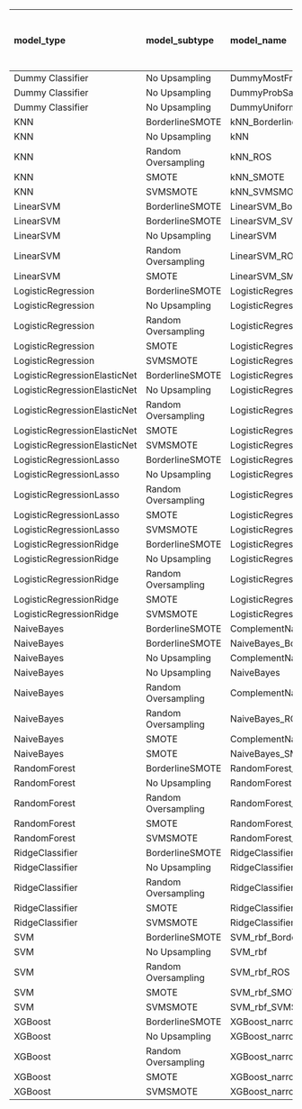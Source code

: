 | model_type                   | model_subtype       | model_name                                   |   title |   title and first paragraph |   title and 5 sentences |   title and 10 sentences | title and first sentence each paragraph   |   raw text |
|:-----------------------------|:--------------------|:---------------------------------------------|--------:|----------------------------:|------------------------:|-------------------------:|:------------------------------------------|-----------:|
| Dummy Classifier             | No Upsampling       | DummyMostFrequent                            |   0.166 |                       0.166 |                   0.166 |                    0.166 | 0.166                                     |      0.166 |
| Dummy Classifier             | No Upsampling       | DummyProbSampling                            |   0.434 |                       0.419 |                   0.423 |                    0.46  | 0.401                                     |      0.424 |
| Dummy Classifier             | No Upsampling       | DummyUniformSampling                         |   0.425 |                       0.443 |                   0.428 |                    0.421 | 0.418                                     |      0.426 |
| KNN                          | BorderlineSMOTE     | kNN_BorderlineSMOTE                          |   0.519 |                       0.456 |                   0.498 |                    0.519 | 0.393                                     |      0.553 |
| KNN                          | No Upsampling       | kNN                                          |   0.506 |                       0.394 |                   0.495 |                    0.482 | 0.650                                     |      0.723 |
| KNN                          | Random Oversampling | kNN_ROS                                      |   0.563 |                       0.506 |                   0.552 |                    0.546 | 0.639                                     |      0.668 |
| KNN                          | SMOTE               | kNN_SMOTE                                    |   0.519 |                       0.502 |                   0.498 |                    0.456 | 0.370                                     |      0.551 |
| KNN                          | SVMSMOTE            | kNN_SVMSMOTE                                 |   0     |                       0.486 |                   0.499 |                    0.533 | 0.365                                     |      0.474 |
| LinearSVM                    | BorderlineSMOTE     | LinearSVM_BorderlineSMOTE                    |   0.619 |                       0.69  |                   0.734 |                    0.745 | 0.734                                     |      0.746 |
| LinearSVM                    | BorderlineSMOTE     | LinearSVM_SVMSMOTE                           |   0     |                       0.69  |                   0.734 |                    0.745 | 0.734                                     |      0.746 |
| LinearSVM                    | No Upsampling       | LinearSVM                                    |   0.654 |                       0.69  |                   0.734 |                    0.745 | 0.734                                     |      0.746 |
| LinearSVM                    | Random Oversampling | LinearSVM_ROS                                |   0.648 |                       0.69  |                   0.734 |                    0.745 | 0.734                                     |      0.746 |
| LinearSVM                    | SMOTE               | LinearSVM_SMOTE                              |   0.609 |                       0.69  |                   0.734 |                    0.745 | 0.734                                     |      0.746 |
| LogisticRegression           | BorderlineSMOTE     | LogisticRegression_BorderlineSMOTE           |   0.622 |                       0.688 |                   0.719 |                    0.745 | 0.736                                     |      0.743 |
| LogisticRegression           | No Upsampling       | LogisticRegression                           |   0.644 |                       0.674 |                   0.736 |                    0.737 | 0.707                                     |      0.756 |
| LogisticRegression           | Random Oversampling | LogisticRegression_ROS                       |   0.647 |                       0.693 |                   0.714 |                    0.736 | 0.731                                     |      0.742 |
| LogisticRegression           | SMOTE               | LogisticRegression_SMOTE                     |   0.597 |                       0.688 |                   0.719 |                    0.744 | 0.732                                     |      0.738 |
| LogisticRegression           | SVMSMOTE            | LogisticRegression_SVMSMOTE                  |   0.622 |                       0.669 |                   0.682 |                    0.709 | 0.723                                     |      0.751 |
| LogisticRegressionElasticNet | BorderlineSMOTE     | LogisticRegressionElasticNet_BorderlineSMOTE |   0.664 |                       0.698 |                   0.723 |                    0.744 | 0.746                                     |      0.756 |
| LogisticRegressionElasticNet | No Upsampling       | LogisticRegressionElasticNet                 |   0.682 |                       0.702 |                   0.73  |                    0.731 | 0.741                                     |      0.775 |
| LogisticRegressionElasticNet | Random Oversampling | LogisticRegressionElasticNet_ROS             |   0.668 |                       0.68  |                   0.717 |                    0.74  | 0.731                                     |      0.755 |
| LogisticRegressionElasticNet | SMOTE               | LogisticRegressionElasticNet_SMOTE           |   0.664 |                       0.687 |                   0.732 |                    0.742 | 0.735                                     |      0.77  |
| LogisticRegressionElasticNet | SVMSMOTE            | LogisticRegressionElasticNet_SVMSMOTE        |   0.664 |                       0.684 |                   0.729 |                    0.721 | 0.731                                     |      0.759 |
| LogisticRegressionLasso      | BorderlineSMOTE     | LogisticRegressionLasso_BorderlineSMOTE      |   0.66  |                       0.673 |                   0.714 |                    0.707 | 0.697                                     |      0.698 |
| LogisticRegressionLasso      | No Upsampling       | LogisticRegressionLasso                      |   0.689 |                       0.672 |                   0.709 |                    0.719 | 0.714                                     |      0.71  |
| LogisticRegressionLasso      | Random Oversampling | LogisticRegressionLasso_ROS                  |   0.669 |                       0.677 |                   0.703 |                    0.702 | 0.700                                     |      0.704 |
| LogisticRegressionLasso      | SMOTE               | LogisticRegressionLasso_SMOTE                |   0.639 |                       0.674 |                   0.705 |                    0.713 | 0.697                                     |      0.711 |
| LogisticRegressionLasso      | SVMSMOTE            | LogisticRegressionLasso_SVMSMOTE             |   0.674 |                       0.679 |                   0.697 |                    0.685 | 0.702                                     |      0.714 |
| LogisticRegressionRidge      | BorderlineSMOTE     | LogisticRegressionRidge_BorderlineSMOTE      |   0.645 |                       0.703 |                   0.725 |                    0.751 | 0.718                                     |      0.758 |
| LogisticRegressionRidge      | No Upsampling       | LogisticRegressionRidge                      |   0.659 |                       0.705 |                   0.721 |                    0.742 | 0.722                                     |      0.765 |
| LogisticRegressionRidge      | Random Oversampling | LogisticRegressionRidge_ROS                  |   0.656 |                       0.702 |                   0.725 |                    0.753 | 0.720                                     |      0.767 |
| LogisticRegressionRidge      | SMOTE               | LogisticRegressionRidge_SMOTE                |   0.634 |                       0.708 |                   0.718 |                    0.751 | 0.719                                     |      0.752 |
| LogisticRegressionRidge      | SVMSMOTE            | LogisticRegressionRidge_SVMSMOTE             |   0.616 |                       0.686 |                   0.71  |                    0.737 | 0.737                                     |      0.761 |
| NaiveBayes                   | BorderlineSMOTE     | ComplementNaiveBayes_BorderlineSMOTE         |   0.614 |                       0.694 |                   0.708 |                    0.688 | 0.685                                     |      0.688 |
| NaiveBayes                   | BorderlineSMOTE     | NaiveBayes_BorderlineSMOTE                   |   0.617 |                       0.692 |                   0.714 |                    0.691 | 0.686                                     |      0.697 |
| NaiveBayes                   | No Upsampling       | ComplementNaiveBayes                         |   0.623 |                       0.755 |                   0.775 |                    0.779 | 0.777                                     |      0.811 |
| NaiveBayes                   | No Upsampling       | NaiveBayes                                   |   0.636 |                       0.722 |                   0.765 |                    0.754 | 0.737                                     |      0.748 |
| NaiveBayes                   | Random Oversampling | ComplementNaiveBayes_ROS                     |   0.628 |                       0.697 |                   0.711 |                    0.701 | 0.685                                     |      0.69  |
| NaiveBayes                   | Random Oversampling | NaiveBayes_ROS                               |   0.626 |                       0.7   |                   0.709 |                    0.691 | 0.698                                     |      0.698 |
| NaiveBayes                   | SMOTE               | ComplementNaiveBayes_SMOTE                   |   0.621 |                       0.705 |                   0.72  |                    0.696 | 0.698                                     |      0.707 |
| NaiveBayes                   | SMOTE               | NaiveBayes_SMOTE                             |   0.625 |                       0.705 |                   0.725 |                    0.706 | 0.705                                     |      0.693 |
| RandomForest                 | BorderlineSMOTE     | RandomForest_BorderlineSMOTE                 |   0.71  |                       0.778 |                   0.779 |                    0.763 | **0.812**                                 |      0.76  |
| RandomForest                 | No Upsampling       | RandomForest                                 |   0.701 |                       0.779 |                   0.732 |                    0.778 | 0.805                                     |      0.786 |
| RandomForest                 | Random Oversampling | RandomForest_ROS                             |   0.698 |                       0.714 |                   0.736 |                    0.732 | 0.808                                     |      0.749 |
| RandomForest                 | SMOTE               | RandomForest_SMOTE                           |   0.711 |                       0.797 |                   0.757 |                    0.764 | 0.789                                     |      0.751 |
| RandomForest                 | SVMSMOTE            | RandomForest_SVMSMOTE                        |   0.698 |                       0.738 |                   0.713 |                    0.788 | 0.790                                     |      0.766 |
| RidgeClassifier              | BorderlineSMOTE     | RidgeClassifier_BorderlineSMOTE              |   0.645 |                       0.693 |                   0.722 |                    0.737 | 0.718                                     |      0.75  |
| RidgeClassifier              | No Upsampling       | RidgeClassifier                              |   0.652 |                       0.693 |                   0.722 |                    0.737 | 0.718                                     |      0.75  |
| RidgeClassifier              | Random Oversampling | RidgeClassifier_ROS                          |   0.652 |                       0.693 |                   0.722 |                    0.737 | 0.718                                     |      0.75  |
| RidgeClassifier              | SMOTE               | RidgeClassifier_SMOTE                        |   0.642 |                       0.693 |                   0.722 |                    0.737 | 0.718                                     |      0.75  |
| RidgeClassifier              | SVMSMOTE            | RidgeClassifier_SVMSMOTE                     |   0.626 |                       0.69  |                   0.711 |                    0.72  | 0.721                                     |      0.748 |
| SVM                          | BorderlineSMOTE     | SVM_rbf_BorderlineSMOTE                      |   0.539 |                       0.605 |                   0.681 |                    0.713 | 0.640                                     |      0.79  |
| SVM                          | No Upsampling       | SVM_rbf                                      |   0.627 |                       0.633 |                   0.685 |                    0.629 | 0.659                                     |      0.738 |
| SVM                          | Random Oversampling | SVM_rbf_ROS                                  |   0.631 |                       0.759 |                   0.712 |                    0.736 | 0.699                                     |      0.719 |
| SVM                          | SMOTE               | SVM_rbf_SMOTE                                |   0.49  |                       0.622 |                   0.676 |                    0.715 | 0.636                                     |      0.79  |
| SVM                          | SVMSMOTE            | SVM_rbf_SVMSMOTE                             |   0.486 |                       0.668 |                   0.679 |                    0.644 | 0.746                                     |      0.794 |
| XGBoost                      | BorderlineSMOTE     | XGBoost_narrow_BorderlineSMOTE               |   0.58  |                       0.65  |                   0.66  |                    0.712 | 0.682                                     |      0.683 |
| XGBoost                      | No Upsampling       | XGBoost_narrow                               |   0.607 |                       0.65  |                   0.661 |                    0.709 | 0.683                                     |      0.71  |
| XGBoost                      | Random Oversampling | XGBoost_narrow_ROS                           |   0.586 |                       0.647 |                   0.655 |                    0.679 | 0.703                                     |      0.685 |
| XGBoost                      | SMOTE               | XGBoost_narrow_SMOTE                         |   0.636 |                       0.647 |                   0.651 |                    0.707 | 0.692                                     |      0.681 |
| XGBoost                      | SVMSMOTE            | XGBoost_narrow_SVMSMOTE                      |   0.632 |                       0.641 |                   0.664 |                    0.717 | 0.707                                     |      0.696 |